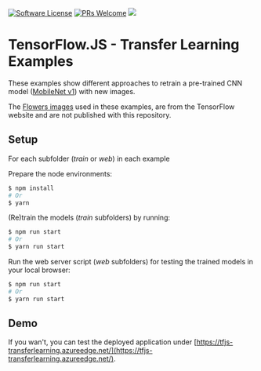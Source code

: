 [![Software License](https://img.shields.io/badge/license-MIT-brightgreen.svg?style=flat-square)](LICENSE)
[![PRs Welcome](https://img.shields.io/badge/PRs-welcome-brightgreen.svg?style=flat-square)](http://makeapullrequest.com)
[![](https://ga4gh.datainsights.cloud/api?repo=tfjs-transferlearning)](https://github.com/SaschaDittmann/gaforgithub)

# TensorFlow.JS - Transfer Learning Examples

These examples show different approaches to retrain a pre-trained CNN model ([MobileNet v1](https://github.com/tensorflow/tfjs-models/tree/master/mobilenet)) with new images.

The [Flowers images](https://storage.googleapis.com/download.tensorflow.org/example_images/flower_photos.tgz) used in these examples, are from the TensorFlow website and are not published with this repository.

## Setup 

For each subfolder (*train* or *web*) in each example

Prepare the node environments:
```sh
$ npm install
# Or
$ yarn
```

(Re)train the models (*train* subfolders) by running:
```sh
$ npm run start
# Or
$ yarn run start
```

Run the web server script (*web* subfolders) for testing the trained models in your local browser:
```sh
$ npm run start
# Or
$ yarn run start
```

## Demo

If you wan't, you can test the deployed application under [https://tfjs-transferlearning.azureedge.net/](https://tfjs-transferlearning.azureedge.net/).

